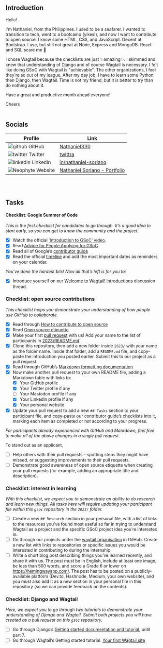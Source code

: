 ## Introduction
Hello!

I'm Nathaniel, from the Philippines. I used to be a seafarer. I wanted to transition to tech, went to a bootcamp (yikes!), and now I want to contribute to open source. I know some HTML, CSS, and JavaScript. Decent at Bootstrap. I use, but still not great at Node, Express and MongoDB. React and SQL scare me 🤣

I chose Wagtail because the checklists are just ✨amazing✨. I skimmed and knew that understanding of Django and of course Wagtail is necessary. I felt like doing GSoC with Wagtail is "achievable". The other organizations, I feel they're so out of my league.
After my day job, I have to learn some Python then Django, then Wagtail. Time is not my friend, but it is better to try than do nothing about it.

Have a great and productive month ahead everyone!

Cheers
<br><br>
## Socials
| Profile  | Link |
| ------------- | ------------- |
| ![github](https://github.com/umangbhalodiya/25000-Premium-svg-icons/blob/main/Bootstrap%20svg%20icons/github.svg) GitHub  | [Nathaniel330](https://github.com/Nathaniel330)  |
| ![twitter](https://github.com/umangbhalodiya/25000-Premium-svg-icons/blob/main/Bootstrap%20svg%20icons/twitter.svg) Twitter  | [twittra]()  |
| ![linkedin](https://github.com/umangbhalodiya/25000-Premium-svg-icons/blob/main/Bootstrap%20svg%20icons/linkedin.svg) LinkedIn | [in/nathaniel-soriano](https://www.linkedin.com/in/nathaniel-soriano/) |
| ![Neophyte](https://github.com/umangbhalodiya/25000-Premium-svg-icons/blob/main/Bootstrap%20svg%20icons/person.svg) Website | [Nathaniel Soriano - Portfolio]() |

<br><br>
## Tasks
#### Checklist: Google Summer of Code

_This is the first checklist for candidates to go through. It’s a good idea to start early, so you can get to know the community and the project._

- [x] Watch the official [‘Introduction to GSoC’ video](https://www.youtube.com/watch?v=7jD2tChhrWM&feature=youtu.be).
- [x] Read [Advice for People Applying for GSoC](https://developers.google.com/open-source/gsoc/help/student-advice).
- [x] Read all of Google’s [contributor guide](https://google.github.io/gsocguides/student/)
- [x] Read the official [timeline](https://developers.google.com/open-source/gsoc/timeline) and add the most important dates as reminders on your calendar.

_You’ve done the hardest bits! Now all that’s left is for you to:_

- [x] Introduce yourself on our [Welcome to Wagtail! Introductions](https://github.com/wagtail/gsoc/discussions/1) discussion thread.

### Checklist: open source contributions

_This checklist helps you demonstrate your understanding of how people use GitHub to collaborate._

- [x] Read through [How to contribute to open source](https://opensource.guide/how-to-contribute/)
- [x] Read [Open source etiquette](https://developer.mozilla.org/en-US/docs/MDN/Community/Open_source_etiquette)
- [x] Make your first [pull request](https://docs.github.com/en/pull-requests/collaborating-with-pull-requests/proposing-changes-to-your-work-with-pull-requests/creating-a-pull-request) with us! Add your name to the list of participants in [2023/README.md](2023/README.md).
- [x] Clone this repository, then add a new folder inside `2023/` with your name as the folder name. Inside that folder, add a `README.md` file, and copy-paste the introduction you posted earlier. Submit this to our project as a pull request.
- [x] Read through GitHub’s [Markdown formatting documentation](https://docs.github.com/en/get-started/writing-on-github/getting-started-with-writing-and-formatting-on-github/basic-writing-and-formatting-syntax)
- [x] Now make another pull request to your own README file, adding a Markdown table with links to:
  - [x] Your GitHub profile
  - [x] Your Twitter profile if any
  - [ ] Your Mastodon profile if any
  - [x] Your LinkedIn profile if any
  - [x] Your personal website
- [x] Update your pull request to add a new `## Tasks` section to your participant file, and copy-paste our contributor guide’s checklists into it, marking each item as completed or not according to your progress.

_For participants already experienced with GitHub and Markdown, feel free to make all of the above changes in a single pull request._

To stand out as an applicant,

- [ ] Help others with their pull requests – spotting steps they might have missed, or suggesting improvements to their pull requests.
- [ ] Demonstrate good awareness of open source etiquette when creating your pull requests (for example, adding an appropriate title and description).

### Checklist: interest in learning

_With this checklist, we expect you to demonstrate an ability to do research and learn new things. All tasks here will require updating your participant file within this `gsoc` repository in the `2023/` folder._

- [ ] Create a new `## Research` section in your personal file, with a list of links to the resources you’ve found most useful so far in trying to understand Wagtail as a project and the specific GSoC project idea you’re interested in.
- [ ] Go through our projects under the [wagtail organisation](https://github.com/wagtail) in GitHub. Create a new list with links to repositories or specific issues you would be interested in contributing to during the internship.
- [ ] Write a short blog post describing things you’ve learned recently, and share it with us. The post must be in English, include at least one image, be less than 500 words, and score a Grade 6 or lower on <https://hemingwayapp.com/>. The post has to be posted on a publicly-available platform (Dev.to, Hashnode, Medium, your own website), and you must also add it as a new section in your personal file in this repository (so we can provide feedback on the contents).

### Checklist: Django and Wagtail

_Here, we expect you to go through two tutorials to demonstrate your understanding of Django and Wagtail. Submit both projects you will have created as a pull request on this `gsoc` repository._

- [ ] Go through Django’s [Getting started documentation and tutorial](https://docs.djangoproject.com/en/4.1/intro/), until part 7.
- [ ] Go through Wagtail’s Getting started tutorial: [Your first Wagtail site](https://docs.wagtail.org/en/stable/getting_started/tutorial.html)